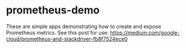 # prometheus-demo

These are simple apps demonstrating how to create and expose Prometheus metrics.  See this post for use:
https://medium.com/google-cloud/prometheus-and-stackdriver-fb8f7524ece0

